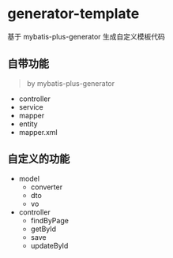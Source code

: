 # generator-template

基于 mybatis-plus-generator 生成自定义模板代码

## 自带功能

> by mybatis-plus-generator

- controller
- service
- mapper
- entity
- mapper.xml

## 自定义的功能

- model
    - converter
    - dto
    - vo
- controller
    - findByPage
    - getById
    - save
    - updateById